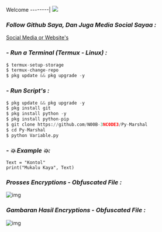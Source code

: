 Welcome
--------|
![](https://media.tenor.com/iVCiM9W7cvYAAAAd/welcome.gif)

### *Follow Github Saya, Dan Juga Media Social Sayaa :*

<a href="https://ferlyafriliyan.vercel.app" target="_blank">Social Media or Website's</a>

### - *Run a Terminal (Termux - Linux) :*
```python
$ termux-setup-storage
$ termux-change-repo
$ pkg update && pkg upgrade -y
```

### - *Run Script's :*
```python
$ pkg update && pkg upgrade -y
$ pkg install git
$ pkg install python -y
$ pkg install python-pip
$ git clone https://github.com/N00B-3NC0DE3/Py-Marshal
$ cd Py-Marshal
$ python Variable.py
```

### - *💥 Example 💥:*
```python3
Text = "Kontol"
print("Mukalu Kaya", Text)
```


### *Prosses Encryptions - Obfuscated File :*
![img](https://raw.githubusercontent.com/ferlyafriliyan/Py3-Variable/main/assets/Screenshot_20230915_040337_Termux.jpg)

### *Gambaran Hasil Encryptions - Obfuscated File :*
![img](https://raw.githubusercontent.com/ferlyafriliyan/Py3-Variable/main/assets/Screenshot_20230915_040323_Termux.jpg)

  
